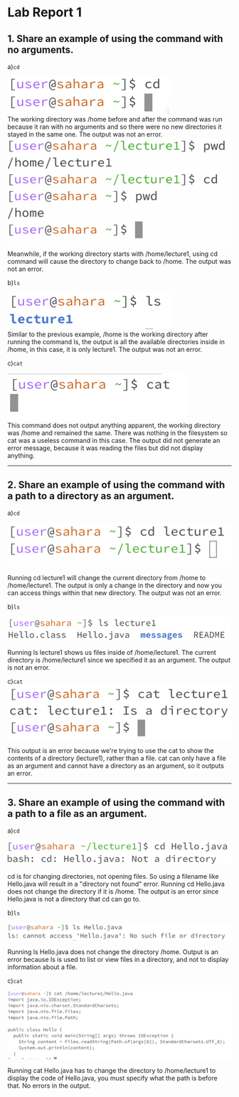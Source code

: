 # Lab Report 1

## 1. Share an example of using the command with no arguments.  


a)`cd`  


![Image](cd1.png)  
The working directory was /home before and after the command was run because it ran with no arguments and so there were no new directories it stayed in the same one. The output was not an error.  
![Image](new.png)  
Meanwhile, if the working directory starts with /home/lecture1, using cd command will cause the directory to change back to /home. The output was not an error.

  b)`ls`  
  
![Image](im.png)  
Similar to the previous example, /home is the working directory after running the command ls, the output is all the available directories inside in /home, in this case, it is only lecture1. The output was not an error.  

  c)`cat`  

![Image](cat1.png)  
This command does not output anything apparent, the working directory was /home and remained the same. There was nothing in the filesystem so cat was a useless command in this case. The output did not generate an error message, because it was reading the files but did not display anything.  

---  


## 2. Share an example of using the command with a path to a directory as an argument.  

   a)`cd`  
   
   
![Image](image.png)  

Running cd lecture1 will change the current directory from /home to /home/lecture1. The output is only a change in the directory and now you can access things within that new directory. The output was not an error.  

  b)`ls`  
  
   
![Image](im2.png)  

Running ls lecture1 shows us files inside of /home/lecture1. The current directory is /home/lecture1 since we specified it as an argument. The output is not an error.  


  c)`cat`  
  ![Image](cat2.png)  
  
This output is an error because we're trying to use the cat to show the contents of a directory (lecture1), rather than a file. cat can only have a file as an argument and cannot have a directory as an argument, so it outputs an error.   

---  


## 3. Share an example of using the command with a path to a file as an argument.  


   a)`cd`  
   
   
![Image](image2.png)  

cd is for changing directories, not opening files. So using a filename like Hello.java will result in a "directory not found" error. Running cd Hello.java does not change the directory if it is /home. The output is an error since Hello.java is not a directory that cd can go to.  

  b)`ls`  
  
![Image](im3.png)  

Running ls Hello.java does not change the directory /home. Output is an error because ls is used to list or view files in a directory, and not to display information about a file.  



  c)`cat`  
  
  ![Image](thirdcat.png)  
  
  
Running cat Hello.java has to change the directory to /home/lecture1 to display the code of Hello.java, you must specify what the path is before that. No errors in the output.  

